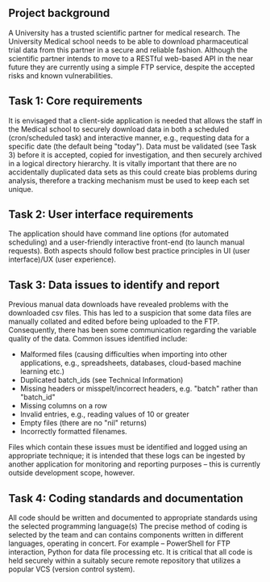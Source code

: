 ## Project background
A University has a trusted scientific partner for medical research. The University Medical school needs to be able to download pharmaceutical trial data from this partner in a secure and reliable fashion.
Although the scientific partner intends to move to a RESTful web-based API in the near future they are currently using a simple FTP service, despite the accepted risks and known vulnerabilities.

## Task 1: Core requirements
It is envisaged that a client-side application is needed that allows the staff in the Medical school to securely download data in both a scheduled (cron/scheduled task) and interactive manner, e.g., requesting data for a specific date (the default being "today").
Data must be validated (see Task 3) before it is accepted, copied for investigation, and then securely archived in a logical directory hierarchy.
It is vitally important that there are no accidentally duplicated data sets as this could create bias problems during analysis, therefore a tracking mechanism must be used to keep each set unique.
## Task 2: User interface requirements
The application should have command line options (for automated scheduling) and a user-friendly interactive front-end (to launch manual requests). Both aspects should follow best practice principles in UI (user interface)/UX (user experience).
## Task 3: Data issues to identify and report
Previous manual data downloads have revealed problems with the downloaded csv files.
This has led to a suspicion that some data files are manually collated and edited before being uploaded to the FTP. Consequently, there has been some communication regarding the variable quality of the data.
Common issues identified include:
- Malformed files (causing difficulties when importing into other applications, e.g., spreadsheets, databases, cloud-based machine learning etc.)
- Duplicated batch_ids (see Technical Information)
- Missing headers or misspelt/incorrect headers, e.g. "batch" rather than "batch_id"
- Missing columns on a row
- Invalid entries, e.g., reading values of 10 or greater
- Empty files (there are no "nil" returns)
- Incorrectly formatted filenames.

Files which contain these issues must be identified and logged using an appropriate technique; it is intended that these logs can be ingested by another application for monitoring and reporting purposes – this is currently outside development scope, however.
## Task 4: Coding standards and documentation
All code should be written and documented to appropriate standards using the selected programming language(s)
The precise method of coding is selected by the team and can contains components written in different languages, operating in concert. For example – PowerShell for FTP interaction, Python for data file processing etc.
It is critical that all code is held securely within a suitably secure remote repository that utilizes a popular VCS (version control system).
